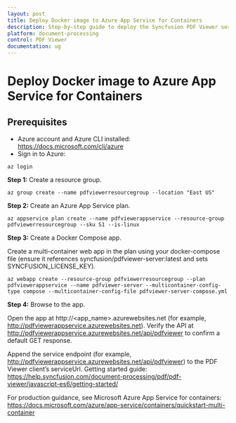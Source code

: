 ```yaml
---
layout: post
title: Deploy Docker image to Azure App Service for Containers
description: Step-by-step guide to deploy the Syncfusion PDF Viewer server Docker image to Azure App Service for Containers and connect it to a TypeScript (JavaScript ES6) client.
platform: document-processing
control: PDF Viewer
documentation: ug
---
```


# Deploy Docker image to Azure App Service for Containers

## Prerequisites

- Azure account and Azure CLI installed: https://docs.microsoft.com/cli/azure
- Sign in to Azure:

```console
az login
```

**Step 1:** Create a resource group.

```console
az group create --name pdfviewerresourcegroup --location "East US"
```

**Step 2:** Create an Azure App Service plan.

```console
az appservice plan create --name pdfviewerappservice --resource-group pdfviewerresourcegroup --sku S1 --is-linux
```

**Step 3:** Create a Docker Compose app.

Create a multi-container web app in the plan using your docker-compose file (ensure it references syncfusion/pdfviewer-server:latest and sets SYNCFUSION_LICENSE_KEY).

```console
az webapp create --resource-group pdfviewerresourcegroup --plan pdfviewerappservice --name pdfviewer-server --multicontainer-config-type compose --multicontainer-config-file pdfviewer-server-compose.yml
```

**Step 4:** Browse to the app.

Open the app at http://<app_name>.azurewebsites.net (for example, http://pdfviewerappservice.azurewebsites.net). Verify the API at http://pdfviewerappservice.azurewebsites.net/api/pdfviewer to confirm a default GET response.

Append the service endpoint (for example, http://pdfviewerappservice.azurewebsites.net/api/pdfviewer) to the PDF Viewer client’s serviceUrl. Getting started guide: https://help.syncfusion.com/document-processing/pdf/pdf-viewer/javascript-es6/getting-started/

For production guidance, see Microsoft Azure App Service for containers: https://docs.microsoft.com/azure/app-service/containers/quickstart-multi-container
